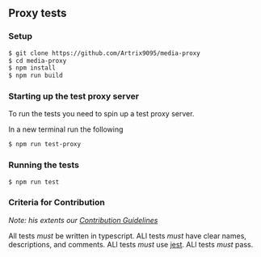 ## Proxy tests

### Setup

```bash
$ git clone https://github.com/Artrix9095/media-proxy
$ cd media-proxy
$ npm install
$ npm run build
```

### Starting up the test proxy server

To run the tests you need to spin up a test proxy server.

In a new terminal run the following

```bash
$ npm run test-proxy
```

### Running the tests

```bash
$ npm run test
```

### Criteria for Contribution

_Note: his extents our [Contribution Guidelines](../CONTRIBUTING.md)_

All tests _must_ be written in typescript.
ALl tests _must_ have clear names, descriptions, and comments.
ALl tests _must_ use [jest](https://jestjs.io/).
ALl tests _must_ pass.

